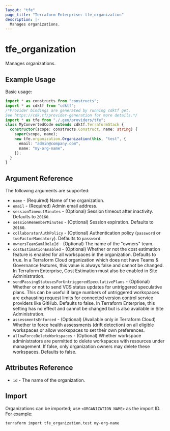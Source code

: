 ```yaml
---
layout: "tfe"
page_title: "Terraform Enterprise: tfe_organization"
description: |-
  Manages organizations.
---
```


# tfe_organization

Manages organizations.

## Example Usage

Basic usage:

```typescript
import * as constructs from "constructs";
import * as cdktf from "cdktf";
/*Provider bindings are generated by running cdktf get.
See https://cdk.tf/provider-generation for more details.*/
import * as tfe from "./.gen/providers/tfe";
class MyConvertedCode extends cdktf.TerraformStack {
  constructor(scope: constructs.Construct, name: string) {
    super(scope, name);
    new tfe.organization.Organization(this, "test", {
      email: "admin@company.com",
      name: "my-org-name",
    });
  }
}

```

## Argument Reference

The following arguments are supported:

* `name` - (Required) Name of the organization.
* `email` - (Required) Admin email address.
* `sessionTimeoutMinutes` - (Optional) Session timeout after inactivity.
  Defaults to `20160`.
* `sessionRememberMinutes` - (Optional) Session expiration. Defaults to
  `20160`.
* `collaboratorAuthPolicy` - (Optional) Authentication policy (`password`
  or `twoFactorMandatory`). Defaults to `password`.
* `ownersTeamSamlRoleId` - (Optional) The name of the "owners" team.
* `costEstimationEnabled` - (Optional) Whether or not the cost estimation feature is enabled for all workspaces in the organization. Defaults to true. In a Terraform Cloud organization which does not have Teams & Governance features, this value is always false and cannot be changed. In Terraform Enterprise, Cost Estimation must also be enabled in Site Administration.
* `sendPassingStatusesForUntriggeredSpeculativePlans` - (Optional) Whether or not to send VCS status updates for untriggered speculative plans. This can be useful if large numbers of untriggered workspaces are exhausting request limits for connected version control service providers like GitHub. Defaults to false. In Terraform Enterprise, this setting has no effect and cannot be changed but is also available in Site Administration.
* `assessmentsEnforced` - (Optional) (Available only in Terraform Cloud) Whether to force health assessments (drift detection) on all eligible workspaces or allow workspaces to set their own preferences.
* `allowForceDeleteWorkspaces` - (Optional) Whether workspace administrators are permitted to delete workspaces with resources under management. If false, only organization owners may delete these workspaces. Defaults to false.

## Attributes Reference

* `id` - The name of the organization.

## Import

Organizations can be imported; use `<ORGANIZATION NAME>` as the import ID. For
example:

```shell
terraform import tfe_organization.test my-org-name
```

<!-- cache-key: cdktf-0.17.0-pre.15 input-e999dce0c812e7592cf4dee664b3d7cf3ca7d5544304b1163f915d3bcd134ee2 -->
